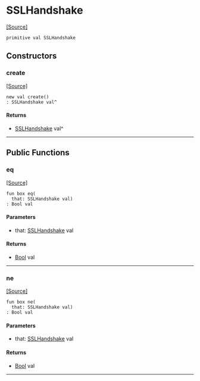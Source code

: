 # SSLHandshake
<span class="source-link">[[Source]](src/net_ssl/ssl.md#L12)</span>
```pony
primitive val SSLHandshake
```

## Constructors

### create
<span class="source-link">[[Source]](src/net_ssl/ssl.md#L12)</span>


```pony
new val create()
: SSLHandshake val^
```

#### Returns

* [SSLHandshake](net_ssl-SSLHandshake.md) val^

---

## Public Functions

### eq
<span class="source-link">[[Source]](src/net_ssl/ssl.md#L13)</span>


```pony
fun box eq(
  that: SSLHandshake val)
: Bool val
```
#### Parameters

*   that: [SSLHandshake](net_ssl-SSLHandshake.md) val

#### Returns

* [Bool](builtin-Bool.md) val

---

### ne
<span class="source-link">[[Source]](src/net_ssl/ssl.md#L13)</span>


```pony
fun box ne(
  that: SSLHandshake val)
: Bool val
```
#### Parameters

*   that: [SSLHandshake](net_ssl-SSLHandshake.md) val

#### Returns

* [Bool](builtin-Bool.md) val

---

